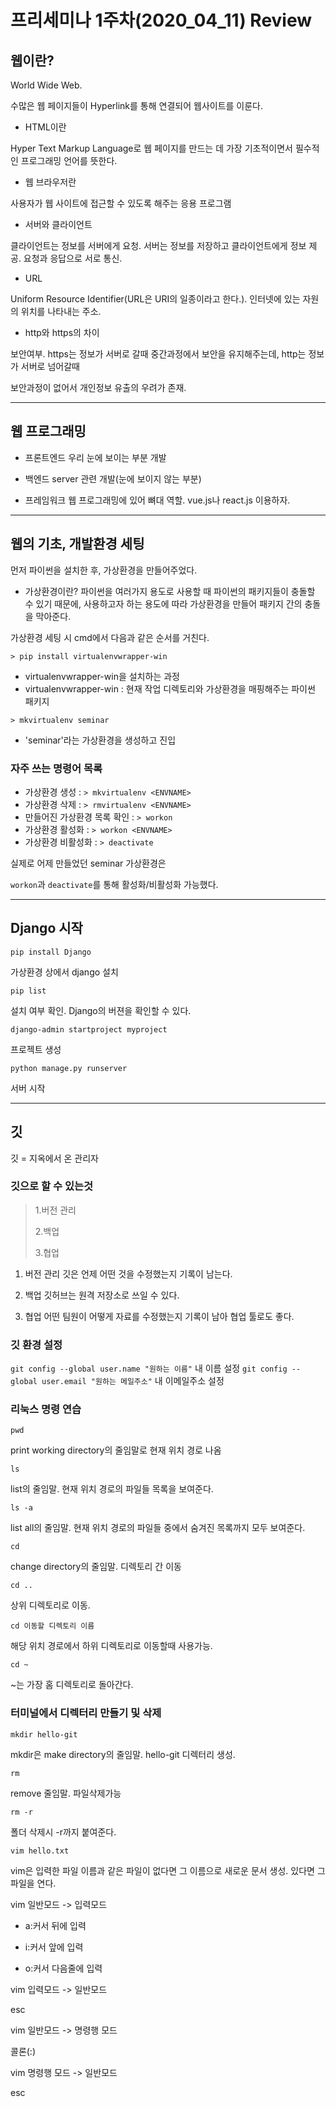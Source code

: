 프리세미나 1주차(2020_04_11) Review
===

웹이란?
---
World Wide Web.

수많은 웹 페이지들이 Hyperlink를 통해 연결되어 웹사이트를 이룬다.

* HTML이란

Hyper Text Markup Language로 웹 페이지를 만드는 데 가장 기초적이면서 필수적인 프로그래밍 언어를 뜻한다.


* 웹 브라우저란

사용자가 웹 사이트에 접근할 수 있도록 해주는 응용 프로그램


* 서버와 클라이언트

클라이언트는 정보를 서버에게 요청.
서버는 정보를 저장하고 클라이언트에게 정보 제공.
요청과 응답으로 서로 통신.


* URL

Uniform Resource Identifier(URL은 URI의 일종이라고 한다.). 인터넷에 있는 자원의 위치를 나타내는 주소.


* http와 https의 차이

보안여부. https는 정보가 서버로 갈때 중간과정에서 보안을 유지해주는데, http는 정보가 서버로 넘어갈때

보안과정이 없어서 개인정보 유출의 우려가 존재.
***
웹 프로그래밍
---
* 프론트엔드
우리 눈에 보이는 부분 개발


* 백엔드
server 관련 개발(눈에 보이지 않는 부분)


* 프레임워크
웹 프로그래밍에 있어 뼈대 역할.
vue.js나 react.js 이용하자.

***
웹의 기초, 개발환경 세팅
---
먼저 파이썬을 설치한 후, 가상환경을 만들어주었다.
* 가상환경이란?
파이썬을 여러가지 용도로 사용할 때 파이썬의 패키지들이 충돌할 수 있기 때문에, 
사용하고자 하는 용도에 따라 가상환경을 만들어 패키지 간의 충돌을 막아준다.

가상환경 세팅 시 cmd에서 다음과 같은 순서를 거친다.

```> pip install virtualenvwrapper-win```
* virtualenvwrapper-win을 설치하는 과정
* virtualenvwrapper-win : 현재 작업 디렉토리와 가상환경을 매핑해주는 파이썬 패키지

```> mkvirtualenv seminar```
* 'seminar'라는 가상환경을 생성하고 진입

### 자주 쓰는 명령어 목록
  + 가상환경 생성 : 
  ```> mkvirtualenv <ENVNAME>```
  + 가상환경 삭제 :
  ```> rmvirtualenv <ENVNAME>```
  + 만들어진 가상환경 목록 확인 :
  ```> workon```
  + 가상환경 활성화 :
  ```> workon <ENVNAME>```
  + 가상환경 비활성화 :
  ```> deactivate```
  
실제로 어제 만들었던 seminar 가상환경은

```workon```과 ```deactivate```를 통해 활성화/비활성화 가능했다.
***

Django 시작
---
```pip install Django```

가상환경 상에서 django 설치

```pip list```

설치 여부 확인. Django의 버젼을 확인할 수 있다.

```django-admin startproject myproject```

프로젝트 생성

```python manage.py runserver```

서버 시작
***

깃
---
깃 = 지옥에서 온 관리자

### 깃으로 할 수 있는것
> 1.버전 관리
>
> 2.백업
>
> 3.협업

1. 버전 관리
깃은 언제 어떤 것을 수정했는지 기록이 남는다.

2. 백업
깃허브는 원격 저장소로 쓰일 수 있다. 

3. 협업
어떤 팀원이 어떻게 자료를 수정했는지 기록이 남아 협업 툴로도 좋다.

### 깃 환경 설정
```git config --global user.name "원하는 이름"``` 내 이름 설정
```git config --global user.email "원하는 메일주소"``` 내 이메일주소 설정

### 리눅스 명령 연습
```pwd```

print working directory의 줄임말로 현재 위치 경로 나옴

```ls```

list의 줄임말. 현재 위치 경로의 파일들 목록을 보여준다.

```ls -a```

list all의 줄임말. 현재 위치 경로의 파일들 중에서 숨겨진 목록까지 모두 보여준다.

```cd```

change directory의 줄임말. 디렉토리 간 이동

```cd ..```

상위 디렉토리로 이동.

```cd 이동할 디렉토리 이름```

해당 위치 경로에서 하위 디렉토리로 이동할때 사용가능.

```cd ~```

~는 가장 홈 디렉토리로 돌아간다.

### 터미널에서 디렉터리 만들기 및 삭제
```mkdir hello-git```

mkdir은 make directory의 줄임말. hello-git 디렉터리 생성.

```rm```

remove 줄임말. 파일삭제가능

```rm -r```

폴더 삭제시 -r까지 붙여준다.

```vim hello.txt```

vim은 입력한 파일 이름과 같은 파일이 없다면 그 이름으로 새로운 문서 생성. 있다면 그 파일을 연다.

vim 일반모드 -> 입력모드

* a:커서 뒤에 입력

* i:커서 앞에 입력

* o:커서 다음줄에 입력

vim 입력모드 -> 일반모드

esc

vim 일반모드 -> 명령행 모드

콜론(:)

vim 명령행 모드 -> 일반모드

esc

